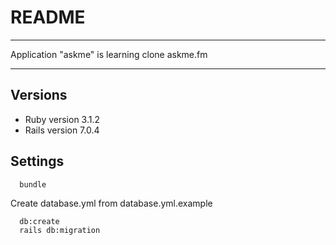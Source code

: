 # README
____

Application "askme" is learning clone askme.fm

____

## Versions
* Ruby version 3.1.2
* Rails version 7.0.4

## Settings
```
  bundle
```

  Create database.yml from database.yml.example

```
  db:create
  rails db:migration
```
